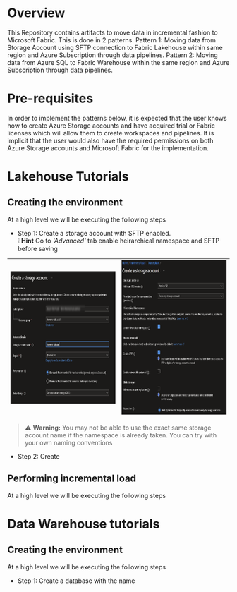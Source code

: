 # Overview

This Repository contains artifacts to move data in incremental fashion to Microsoft Fabric. This is done in 2 patterns.
Pattern 1: Moving data from Storage Account using SFTP connection to Fabric Lakehouse within same region and Azure Subscription through data pipelines.
Pattern 2: Moving data from Azure SQL to Fabric Warehouse within the same region and Azure Subscription through data pipelines.

# Pre-requisites

In order to implement the patterns below, it is expected that the user knows how to create Azure Storage accounts and have acquired trial or Fabric licenses which will allow them to create workspaces and pipelines. It is implicit that the user would also have the required permissions on both Azure Storage accounts and Microsoft Fabric for the implementation. 

# Lakehouse Tutorials

## Creating the environment

At a high level we will be executing the following steps

- Step 1: Create a storage account with SFTP enabled.
</br> :grey_exclamation: **Hint** Go to *'Advanced'* tab enable heirarchical namespace and SFTP before saving

|<img src='/Assests/IncrementalData/Media/StorageAccountCreate.PNG' width='450' height='300'>|<img src='/Assests/IncrementalData/Media/FileshareEnable.PNG' width='450' height='350'>|
| ----------- | ----------- |
> :warning: **Warning:** You may not be able to use the exact same storage account name if the namespace is already taken. You can try with your own naming conventions

- Step 2: Create


## Performing incremental load

At a high level we will be executing the following steps

# Data Warehouse tutorials

## Creating the environment

At a high level we will be executing the following steps
- Step 1: Create a database with the name 